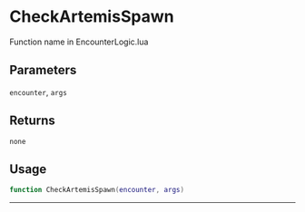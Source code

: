 # CheckArtemisSpawn
Function name in EncounterLogic.lua
## Parameters
`encounter`, `args`
## Returns
`none`
## Usage
```lua
function CheckArtemisSpawn(encounter, args)
```
---
